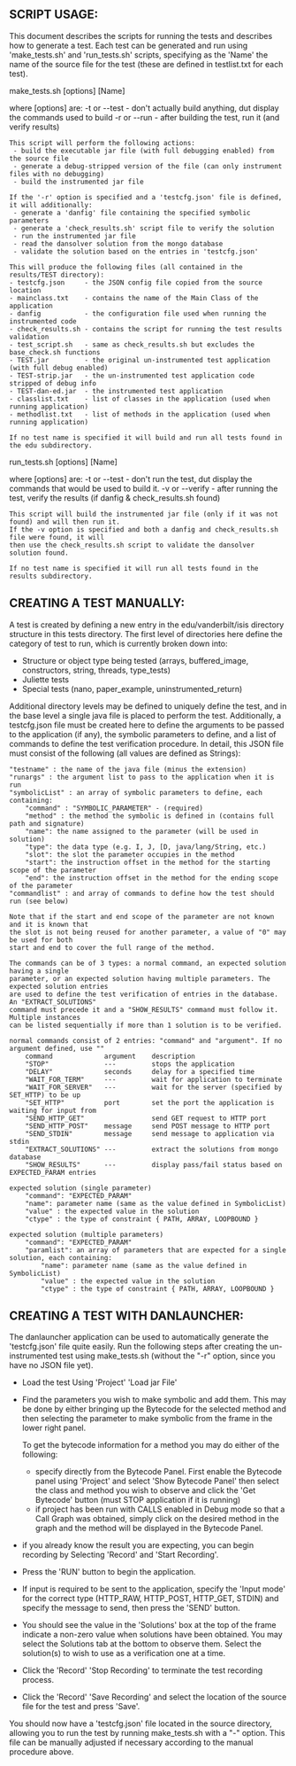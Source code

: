 SCRIPT USAGE:
-------------

This document describes the scripts for running the tests and describes how to generate a test.
Each test can be generated and run using 'make_tests.sh' and 'run_tests.sh' scripts, specifying
  as the 'Name' the name of the source file for the test (these are defined in testlist.txt
  for each test).

make_tests.sh [options] [Name]

  where [options] are:
    -t or --test  - don't actually build anything, dut display the commands used to build
    -r or --run   - after building the test, run it (and verify results)

    This script will perform the following actions:
     - build the executable jar file (with full debugging enabled) from the source file
     - generate a debug-stripped version of the file (can only instrument files with no debugging)
     - build the instrumented jar file

    If the '-r' option is specified and a 'testcfg.json' file is defined, it will additionally:
     - generate a 'danfig' file containing the specified symbolic parameters
     - generate a 'check_results.sh' script file to verify the solution
     - run the instrumented jar file
     - read the dansolver solution from the mongo database
     - validate the solution based on the entries in 'testcfg.json'
    
    This will produce the following files (all contained in the results/TEST directory):
    - testcfg.json     - the JSON config file copied from the source location
    - mainclass.txt    - contains the name of the Main Class of the application
    - danfig           - the configuration file used when running the instrumented code
    - check_results.sh - contains the script for running the test results validation
    - test_script.sh   - same as check_results.sh but excludes the base_check.sh functions
    - TEST.jar         - the original un-instrumented test application (with full debug enabled)
    - TEST-strip.jar   - the un-instrumented test application code stripped of debug info
    - TEST-dan-ed.jar  - the instrumented test application
    - classlist.txt    - list of classes in the application (used when running application)
    - methodlist.txt   - list of methods in the application (used when running application)
    
    If no test name is specified it will build and run all tests found in the edu subdirectory.

run_tests.sh [options] [Name]

  where [options] are:
    -t or --test   - don't run the test, dut display the commands that would be used to build it.
    -v or --verify - after running the test, verify the results (if danfig & check_results.sh found)

    This script will build the instrumented jar file (only if it was not found) and will then run it.
    If the -v option is specified and both a danfig and check_results.sh file were found, it will
    then use the check_results.sh script to validate the dansolver solution found.
    
    If no test name is specified it will run all tests found in the results subdirectory.

CREATING A TEST MANUALLY:
-------------------------

A test is created by defining a new entry in the edu/vanderbilt/isis directory structure in this
  tests directory. The first level of directories here define the category of test to run, which
  is currently broken down into:
  - Structure or object type being tested (arrays, buffered_image, constructors, string,
        threads, type_tests)
  - Juliette tests
  - Special tests (nano, paper_example, uninstrumented_return)
  
  Additional directory levels may be defined to uniquely define the test, and in the base level
  a single java file is placed to perform the test. Additionally, a testcfg.json file must be
  created here to define the arguments to be passed to the application (if any), the symbolic
  parameters to define, and a list of commands to define the test verification procedure.
  In detail, this JSON file must consist of the following (all values are defined as Strings):
  
    "testname" : the name of the java file (minus the extension)
    "runargs" : the argument list to pass to the application when it is run
    "symbolicList" : an array of symbolic parameters to define, each containing:
        "command" : "SYMBOLIC_PARAMETER" - (required)
        "method" : the method the symbolic is defined in (contains full path and signature)
        "name": the name assigned to the parameter (will be used in solution)
        "type": the data type (e.g. I, J, [D, java/lang/String, etc.)
        "slot": the slot the parameter occupies in the method
        "start": the instruction offset in the method for the starting scope of the parameter
        "end": the instruction offset in the method for the ending scope of the parameter
    "commandlist" : and array of commands to define how the test should run (see below)
    
    Note that if the start and end scope of the parameter are not known and it is known that
    the slot is not being reused for another parameter, a value of "0" may be used for both
    start and end to cover the full range of the method.
    
    The commands can be of 3 types: a normal command, an expected solution having a single
    parameter, or an expected solution having multiple parameters. The expected solution entries
    are used to define the test verification of entries in the database. An "EXTRACT_SOLUTIONS"
    command must precede it and a "SHOW_RESULTS" command must follow it. Multiple instances
    can be listed sequentially if more than 1 solution is to be verified.
    
    normal commands consist of 2 entries: "command" and "argument". If no argument defined, use ""
        command             argument    description
        "STOP"              ---         stops the application
        "DELAY"             seconds     delay for a specified time
        "WAIT_FOR_TERM"     ---         wait for application to terminate
        "WAIT_FOR_SERVER"   ---         wait for the server (specified by SET_HTTP) to be up
        "SET_HTTP"          port        set the port the application is waiting for input from
        "SEND_HTTP_GET"                 send GET request to HTTP port
        "SEND_HTTP_POST"    message     send POST message to HTTP port
        "SEND_STDIN"        message     send message to application via stdin
        "EXTRACT_SOLUTIONS" ---         extract the solutions from mongo database
        "SHOW_RESULTS"      ---         display pass/fail status based on EXPECTED_PARAM entries
    
    expected solution (single parameter)
        "command": "EXPECTED_PARAM"
        "name": parameter name (same as the value defined in SymbolicList)
        "value" : the expected value in the solution
        "ctype" : the type of constraint { PATH, ARRAY, LOOPBOUND }
    
    expected solution (multiple parameters)
        "command": "EXPECTED_PARAM"
        "paramlist": an array of parameters that are expected for a single solution, each containing:
            "name": parameter name (same as the value defined in SymbolicList)
            "value" : the expected value in the solution
            "ctype" : the type of constraint { PATH, ARRAY, LOOPBOUND }
    
CREATING A TEST WITH DANLAUNCHER:
--------------------------------

The danlauncher application can be used to automatically generate the 'testcfg.json' file quite
  easily. Run the following steps after creating the un-instrumented test using make_tests.sh
  (without the "-r" option, since you have no JSON file yet).
  
  - Load the test Using 'Project' 'Load jar File'
  
  - Find the parameters you wish to make symbolic and add them. This may be done by either bringing
    up the Bytecode for the selected method and then selecting the parameter to make symbolic
    from the frame in the lower right panel.
    
    To get the bytecode information for a method you may do either of the following:
     - specify directly from the Bytecode Panel. First enable the Bytecode panel using
       'Project' and select 'Show Bytecode Panel' then select the class and method you wish to
       observe and click the 'Get Bytecode' button (must STOP application if it is running)
     - if project has been run with CALLS enabled in Debug mode so that a Call Graph was obtained,
       simply click on the desired method in the graph and the method will be displayed in the
       Bytecode Panel.
       
  - if you already know the result you are expecting, you can begin recording by Selecting
    'Record' and 'Start Recording'.
    
  - Press the 'RUN' button to begin the application.
  
  - If input is required to be sent to the application, specify the 'Input mode' for the correct
    type (HTTP_RAW, HTTP_POST, HTTP_GET, STDIN) and specify the message to send, then press the
    'SEND' button.
    
  - You should see the value in the 'Solutions' box at the top of the frame indicate a non-zero
    value when solutions have been obtained. You may select the Solutions tab at the bottom to
    observe them. Select the solution(s) to wish to use as a verification one at a time.
  - Click the 'Record' 'Stop Recording' to terminate the test recording process.
  - Click the 'Record' 'Save Recording' and select the location of the source file for the test
    and press 'Save'.

You should now have a 'testcfg.json' file located in the source directory, allowing you to
  run the test by running make_tests.sh with a "-" option. This file can be manually adjusted
  if necessary according to the manual procedure above.

